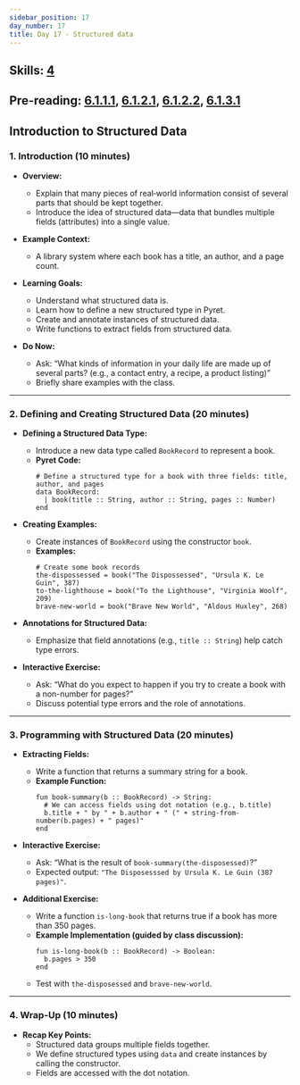 ```yaml
---
sidebar_position: 17
day_number: 17
title: Day 17 - Structured data
---
```


## Skills: [4](/skills/#(4))

## Pre-reading: [6.1.1.1](https://dcic-world.org/2024-09-03/intro-struct-data.html#(part._.A_.First_.Peek_at_.Structured_.Data)), [6.1.2.1](https://dcic-world.org/2024-09-03/intro-struct-data.html#(part._struct-data-eg)), [6.1.2.2](https://dcic-world.org/2024-09-03/intro-struct-data.html#(part._.Annotations_for_.Structured_.Data)), [6.1.3.1](https://dcic-world.org/2024-09-03/intro-struct-data.html#(part._.Extracting_.Fields_from_.Structured_.Data)) 


## Introduction to Structured Data

### 1. Introduction (10 minutes)

- **Overview:**
  - Explain that many pieces of real‑world information consist of several parts that should be kept together.
  - Introduce the idea of structured data—data that bundles multiple fields (attributes) into a single value.

- **Example Context:**
  - A library system where each book has a title, an author, and a page count.

- **Learning Goals:**
  - Understand what structured data is.
  - Learn how to define a new structured type in Pyret.
  - Create and annotate instances of structured data.
  - Write functions to extract fields from structured data.

- **Do Now:**
  - Ask: “What kinds of information in your daily life are made up of several parts? (e.g., a contact entry, a recipe, a product listing)”
  - Briefly share examples with the class.

---

### 2. Defining and Creating Structured Data (20 minutes)

- **Defining a Structured Data Type:**
  - Introduce a new data type called `BookRecord` to represent a book.
  - **Pyret Code:**
    ```pyret
    # Define a structured type for a book with three fields: title, author, and pages
    data BookRecord:
      | book(title :: String, author :: String, pages :: Number)
    end
    ```

- **Creating Examples:**
  - Create instances of `BookRecord` using the constructor `book`.
  - **Examples:**
    ```pyret
    # Create some book records
    the-dispossessed = book("The Dispossessed", "Ursula K. Le Guin", 387)
    to-the-lighthouse = book("To the Lighthouse", "Virginia Woolf", 209)
    brave-new-world = book("Brave New World", "Aldous Huxley", 268)
    ```

- **Annotations for Structured Data:**
  - Emphasize that field annotations (e.g., `title :: String`) help catch type errors.

- **Interactive Exercise:**
  - Ask: “What do you expect to happen if you try to create a book with a non-number for pages?”
  - Discuss potential type errors and the role of annotations.

---

### 3. Programming with Structured Data (20 minutes)

- **Extracting Fields:**
  - Write a function that returns a summary string for a book.
  - **Example Function:**
    ```pyret
    fun book-summary(b :: BookRecord) -> String:
      # We can access fields using dot notation (e.g., b.title)
      b.title + " by " + b.author + " (" + string-from-number(b.pages) + " pages)"
    end
    ```

- **Interactive Exercise:**
  - Ask: “What is the result of `book-summary(the-disposessed)`?”
  - Expected output:
    `"The Disposesssed by Ursula K. Le Guin (387 pages)"`.

- **Additional Exercise:**
  - Write a function `is-long-book` that returns true if a book has more than 350 pages.
  - **Example Implementation (guided by class discussion):**
    ```pyret
    fun is-long-book(b :: BookRecord) -> Boolean:
      b.pages > 350
    end
    ```
  - Test with `the-disposessed` and `brave-new-world`.

---

### 4. Wrap-Up (10 minutes)

- **Recap Key Points:**
  - Structured data groups multiple fields together.
  - We define structured types using `data` and create instances by calling the constructor.
  - Fields are accessed with the dot notation.

